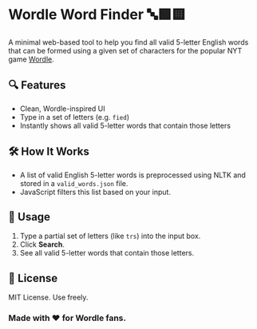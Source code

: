 # Wordle Word Finder 🔤🟩🟨

A minimal web-based tool to help you find all valid 5-letter English words that can be formed using a given set of characters for the popular NYT game [Wordle](https://www.nytimes.com/games/wordle/index.html).

## 🔍 Features

- Clean, Wordle-inspired UI
- Type in a set of letters (e.g. `fied`)
- Instantly shows all valid 5-letter words that contain those letters

## 🛠️ How It Works

- A list of valid English 5-letter words is preprocessed using NLTK and stored in a `valid_words.json` file.
- JavaScript filters this list based on your input.

## 🚀 Usage

1. Type a partial set of letters (like `trs`) into the input box.
2. Click **Search**.
3. See all valid 5-letter words that contain those letters.

## 📄 License

MIT License. Use freely.

### Made with ❤️ for Wordle fans.
